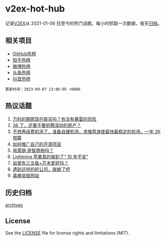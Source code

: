 # v2ex-hot-hub

 记录[V2EX](https://www.v2ex.com/)从 2021-01-06 日至今的热门话题。每小时抓取一次数据，按天[归档](archives)。
 
 ## 相关项目

- [GitHub热榜](https://github.com/snaildev/github-hot-hub)
- [知乎热榜](https://github.com/snaildev/zhihu-hot-hub)
- [微博热榜](https://github.com/snaildev/weibo-hot-hub)
- [头条热榜](https://github.com/snaildev/toutiao-hot-hub)
- [抖音热榜](https://github.com/snaildev/douyin-hot-hub)


 `更新时间：2023-09-07 13:06:05 +0800`

## 热议话题

1. [万科的期房现在能买吗？有没有暴雷的风险](https://www.v2ex.com/t/971586)
1. [36 了，还要不要折腾深圳的房产？](https://www.v2ex.com/t/971403)
1. [不想再续费机场了，准备自建机场，求推荐速度最快最稳定的机场，一年 2K 预算](https://www.v2ex.com/t/971514)
1. [如何推广自己的开源项目](https://www.v2ex.com/t/971509)
1. [电蒸锅 是智商税吗？](https://www.v2ex.com/t/971448)
1. [Lightning 苹果真的做到了“ 10 年不变”](https://www.v2ex.com/t/971500)
1. [站里有三文鱼+芥末爱好吗？](https://www.v2ex.com/t/971507)
1. [遇到这样的好公司，就嫁了吧](https://www.v2ex.com/t/971630)
1. [毒瘤盗版网站](https://www.v2ex.com/t/971583)

## 历史归档

[archives](archives)

## License

See the [LICENSE](LICENSE) file for license rights and limitations (MIT).

